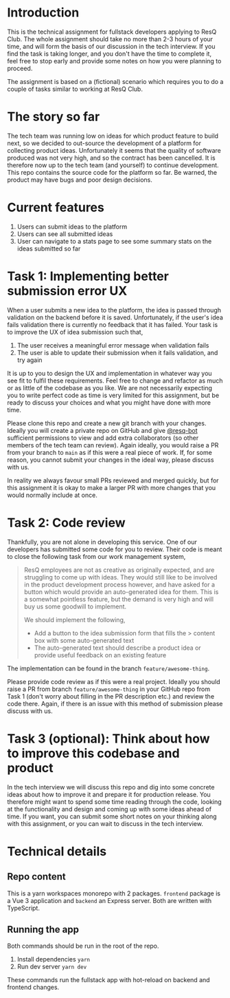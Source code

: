 # Introduction

This is the technical assignment for fullstack developers applying to ResQ Club. The whole assignment should take no more than 2-3 hours of your time, and will form the basis of our discussion in the tech interview. If you find the task is taking longer, and you don't have the time to complete it, feel free to stop early and provide some notes on how you were planning to proceed.

The assignment is based on a (fictional) scenario which requires you to do a couple of tasks similar to working at ResQ Club.

# The story so far

The tech team was running low on ideas for which product feature to build next, so we decided to out-source the development of a platform for collecting product ideas. Unfortunately it seems that the quality of software produced was not very high, and so the contract has been cancelled. It is therefore now up to the tech team (and yourself) to continue development. This repo contains the source code for the platform so far. Be warned, the product may have bugs and poor design decisions.

# Current features

1. Users can submit ideas to the platform
2. Users can see all submitted ideas
3. User can navigate to a stats page to see some summary stats on the ideas submitted so far

# Task 1: Implementing better submission error UX

When a user submits a new idea to the platform, the idea is passed through validation on the backend before it is saved. Unfortunately, if the user's idea fails validation there is currently no feedback that it has failed. Your task is to improve the UX of idea submission such that,

1. The user receives a meaningful error message when validation fails
2. The user is able to update their submission when it fails validation, and try again

It is up to you to design the UX and implementation in whatever way you see fit to fulfil these requirements. Feel free to change and refactor as much or as little of the codebase as you like. We are not necessarily expecting you to write perfect code as time is very limited for this assignment, but be ready to discuss your choices and what you might have done with more time.

Please clone this repo and create a new git branch with your changes. Ideally you will create a private repo on GitHub and give [@resq-bot](https://github.com/resq-bot) sufficient permissions to view and add extra collaborators (so other members of the tech team can review). Again ideally, you would raise a PR from your branch to `main` as if this were a real piece of work. If, for some reason, you cannot submit your changes in the ideal way, please discuss with us.

In reality we always favour small PRs reviewed and merged quickly, but for this assignment it is okay to make a larger PR with more changes that you would normally include at once.

# Task 2: Code review

Thankfully, you are not alone in developing this service. One of our developers has submitted some code for you to review. Their code is meant to close the following task from our work management system,

> ResQ employees are not as creative as originally expected, and are struggling to come up with ideas. They would still like to be involved in the product development process however, and have asked for a button which would provide an auto-generated idea for them. This is a somewhat pointless feature, but the demand is very high and will buy us some goodwill to implement.
>
> We should implement the following,
>
> - Add a button to the idea submission form that fills the > content box with some auto-generated text
> - The auto-generated text should describe a product idea or provide useful feedback on an existing feature

The implementation can be found in the branch `feature/awesome-thing`.

Please provide code review as if this were a real project. Ideally you should raise a PR from branch `feature/awesome-thing` in your GitHub repo from Task 1 (don't worry about filling in the PR description etc.) and review the code there. Again, if there is an issue with this method of submission please discuss with us.

# Task 3 (optional): Think about how to improve this codebase and product

In the tech interview we will discuss this repo and dig into some concrete ideas about how to improve it and prepare it for production release. You therefore might want to spend some time reading through the code, looking at the functionality and design and coming up with some ideas ahead of time. If you want, you can submit some short notes on your thinking along with this assignment, or you can wait to discuss in the tech interview.

# Technical details

## Repo content

This is a yarn workspaces monorepo with 2 packages. `frontend` package is a Vue 3 application and `backend` an Express server. Both are written with TypeScript.

## Running the app

Both commands should be run in the root of the repo.

1. Install dependencies `yarn`
2. Run dev server `yarn dev`

These commands run the fullstack app with hot-reload on backend and frontend changes.
